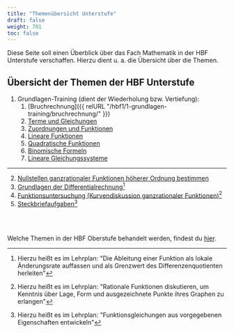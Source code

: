```yaml
---
title: "Themenübersicht Unterstufe"
draft: false
weight: 701
toc: false
---
```


Diese Seite soll einen Überblick über das Fach Mathematik in der HBF Unterstufe verschaffen. Hierzu dient u. a. die Übersicht über die Themen.

## Übersicht der Themen der HBF Unterstufe

1. Grundlagen-Training (dient der Wiederholung bzw. Vertiefung):
    1. [Bruchrechnung]({{ relURL "/hbf1/1-grundlagen-training/bruchrechnung/" }})
    1. [Terme und Gleichungen](/hbf1/1-grundlagen-training/terme-und-gleichungen/)
    1. [Zuordnungen und Funktionen](/hbf1/1-grundlagen-training/zuordnungen-und-funktionen/)
    1. [Lineare Funktionen](/hbf1/1-grundlagen-training/lineare-funktionen/)
    1. [Quadratische Funktionen](/hbf1/1-grundlagen-training/quadratische-funktionen/)
    1. [Binomische Formeln](/hbf1/1-grundlagen-training/binomische-formeln/)
    1. [Lineare Gleichungssysteme](/hbf1/1-grundlagen-training/lineare-gleichungssysteme/)

---

2. [Nullstellen ganzrationaler Funktionen höherer Ordnung bestimmen](/hbf1/2-nullstellen-ganzrationaler-funktionen-höherer-ordnung-bestimmen/nullstellen-von-kubischen-funktionen/)
3. [Grundlagen der Differentialrechnung](/hbf1/3-grundlagen-der-differentialrechnung/lokale-änderungsrate/)[^1]
4. [Funktionsuntersuchung (Kurvendiskussion ganzrationaler Funktionen)](/hbf1/4-funktionsuntersuchung/how-to-erklärung-der-vorgehensweise/)[^2]
5. [Steckbriefaufgaben](/hbf1/5-steckbriefaufgaben/wiederholung-lineare-gleichungssysteme/)[^3]

<br /><br />

Welche Themen in der HBF Oberstufe behandelt werden, findest du [hier](http://localhost:1313/).

[^1]: Hierzu heißt es im Lehrplan: "Die Ableitung einer Funktion als lokale Änderungsrate auffassen und als Grenzwert des Differenzenquotienten herleiten"
[^2]: Hierzu heißt es im Lehrplan: "Rationale Funktionen diskutieren, um Kenntnis über Lage, Form und ausgezeichnete Punkte ihres Graphen zu erlangen"
[^3]: Hierzu heißt es im Lehrplan: "Funktionsgleichungen aus vorgegebenen Eigenschaften entwickeln"
